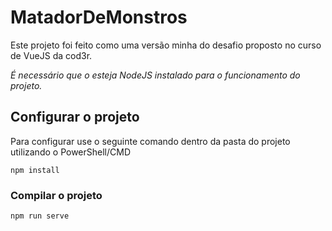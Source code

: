 # MatadorDeMonstros

Este projeto foi feito como uma versão minha do desafio proposto no curso de VueJS da cod3r.

*É necessário que o esteja NodeJS instalado para o funcionamento do projeto.*

## Configurar o projeto
  Para configurar use o seguinte comando dentro da pasta do projeto utilizando o PowerShell/CMD
```
npm install
```

### Compilar o projeto
 
```
npm run serve
```
